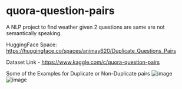 # quora-question-pairs
A NLP project to find weather given 2 questions are same are not semantically speaking.

HuggingFace Space: https://huggingface.co/spaces/animay620/Duplicate_Questions_Pairs

Dataset Link - https://www.kaggle.com/c/quora-question-pairs

Some of the Examples for Duplicate or Non-Duplicate pairs
![image](https://user-images.githubusercontent.com/99870091/231532198-213f7d5a-2390-4409-9438-c928126d19b1.png)
![image](https://user-images.githubusercontent.com/99870091/231532561-282aa65b-ca38-47f6-8eb9-d458b4ff23ea.png)
